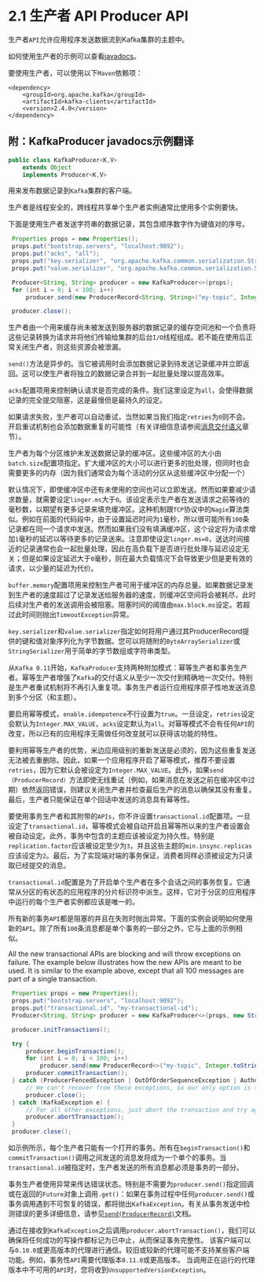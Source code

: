 # 2.1 生产者 API Producer API

生产者`API`允许应用程序发送数据流到Kafka集群的主题中。

如何使用生产者的示例可以查看[javadocs](http://kafka.apache.org/24/javadoc/index.html?org/apache/kafka/clients/producer/KafkaProducer.html)。

要使用生产者，可以使用以下`Maven`依赖项：

```markup
<dependency>
    <groupId>org.apache.kafka</groupId>
    <artifactId>kafka-clients</artifactId>
    <version>2.4.0</version>
</dependency>
```

## 附：KafkaProducer javadocs示例翻译 <a id="kafkaproducer-javadocs"></a>

```java
public class KafkaProducer<K,V>
    extends Object
    implements Producer<K,V>
```

用来发布数据记录到`Kafka`集群的客户端。

生产者是线程安全的，跨线程共享单个生产者实例通常比使用多个实例要快。

下面是使用生产者发送字符串的数据记录，其包含顺序数字作为键值对的序号。

```java
 Properties props = new Properties();
 props.put("bootstrap.servers", "localhost:9092");
 props.put("acks", "all");
 props.put("key.serializer", "org.apache.kafka.common.serialization.StringSerializer");
 props.put("value.serializer", "org.apache.kafka.common.serialization.StringSerializer");

 Producer<String, String> producer = new KafkaProducer<>(props);
 for (int i = 0; i < 100; i++)
     producer.send(new ProducerRecord<String, String>("my-topic", Integer.toString(i), Integer.toString(i)));

 producer.close();
```

生产者由一个用来缓存尚未被发送到服务器的数据记录的缓存空间池和一个负责将这些记录转换为请求并将他们传输给集群的后台`I/O`线程组成。若不能在使用后正常关闭生产者，则这些资源会被泄漏。

`send()`方法是异步的。当它被调用时会添加数据记录到待发送记录缓冲并立即返回。这可以使生产者将独立的数据记录合并到一起批量处理以提高效率。

`acks`配置项用来控制确认请求是否完成的条件。我们这里设定为`all`，会使得数据记录的完全提交阻塞，这是最慢但是最持久的设定。

如果请求失败，生产者可以自动重试，当然如果当我们指定`retries`为`0`则不会。开启重试机制也会添加数据重复的可能性（有关详细信息请参阅[消息交付语义](../design/message-delivery-semantics.md)章节）。

生产者为每个分区维护未发送数据记录的缓冲区。这些缓冲区的大小由`batch.size`配置项指定。扩大缓冲区的大小可以进行更多的批处理，但同时也会需要更多的内存（因为我们通常会为每个活动的分区从这些缓冲区中分配一个）

默认情况下，即使缓冲区中还有未使用的空间也可以立即发送。然而如果要减少请求数量，就需要设定`linger.ms`大于`0`。该设定表示生产者在发送请求之前等待的毫秒数，以期望有更多记录来填充缓冲区。这种机制跟`TCP`协议中的`Nagie`算法类似。例如在前面的代码段中，由于设置延迟时间为`1`毫秒，所以很可能所有`100`条记录都在同一个请求中发送。然而如果我们没有填满缓冲区，这个设定将为请求增加`1`毫秒的延迟以等待更多的记录送来。注意即使设定`linger.ms=0`，送达时间接近的记录通常也会一起批量处理，因此在高负载下是否进行批处理与延迟设定无关；但是如果设定延迟大于`0`毫秒，则在最大负载情况下会导致更少但是更有效的请求，以少量的延迟为代价。

`buffer.memory`配置项用来控制生产者可用于缓冲区的内存总量。如果数据记录发到生产者的速度超过了记录发送给服务器的速度，则缓冲区空间将会被耗尽，此时后续对生产者的发送调用会被阻塞。阻塞时间的阈值由`max.block.ms`设定。若超过此时间则抛出`TimeoutException`异常。

`key.serializer`和`value.serializer`指定如何将用户通过其ProducerRecord提供的键和值对象序列化为字节数据。您可以将随附的`ByteArraySerializer`或`StringSerializer`用于简单的字节数组或字符串类型。

从`Kafka 0.11`开始，`KafkaProducer`支持两种附加模式：幂等生产者和事务生产者。幂等生产者增强了`Kafka`的交付语义从至少一次交付到精确地一次交付。特别是生产者重试机制将不再引入重复项。事务生产者运行应用程序原子性地发送消息到多个分区（和主题）。

要启用幂等模式，`enable.idempotence`不行设置为`true`。一旦设定，`retries`设定会默认为`Integer.MAX_VALUE`，`acks`设定默认为`all`。对幂等模式不会有任何`API`的改变，所以已有的应用程序无需做任何改变就可以获得该功能的特性。

要利用幂等生产者的优势，米边应用级别的重新发送是必须的，因为这些重复发送无法被去重删除。因此，如果一个应用程序开启了幂等模式，推荐不要设置`retries`，因为它默认会被设定为`Integer.MAX_VALUE`。此外，如果`send（ProducerRecord）`方法即使无线重试（例如，如果消息在发送之前在缓冲区中过期）依然返回错误，则建议关闭生产者并检查最后生产的消息以确保其没有重复。最后，生产者只能保证在单个回话中发送的消息具有幂等性。

要使用事务生产者和其附带的`APIs`，你不许设置`transactional.id`配置项。一旦设定了`transactional.id`，幂等模式会被自动开启且幂等所以来的生产者设置会被自动设定。此外，事务中包含的主题应该被设定为持久性。特别是`replication.factor`应该被设定至少为`3`，并且这些主题的`min.insync.replicas`应该设定为`2`。最后，为了实现端对端的事务保证，消费者同样必须被设定为只读取已经提交的消息。

`transactional.id`配置是为了开启单个生产者在多个会话之间的事务恢复。它通常从分区的有状态的应用程序的分片标识符中派生。这样，它对于分区的应用程序中运行的每个生产者实例都应该是唯一的。

所有新的事务`API`都是阻塞的并且在失败时抛出异常。下面的实例会说明如何使用新的`API`。除了所有`100`条消息都是单个事务的一部分之外，它与上面的示例相似。

All the new transactional APIs are blocking and will throw exceptions on failure. The example below illustrates how the new APIs are meant to be used. It is similar to the example above, except that all 100 messages are part of a single transaction.

```java
 Properties props = new Properties();
 props.put("bootstrap.servers", "localhost:9092");
 props.put("transactional.id", "my-transactional-id");
 Producer<String, String> producer = new KafkaProducer<>(props, new StringSerializer(), new StringSerializer());

 producer.initTransactions();

 try {
     producer.beginTransaction();
     for (int i = 0; i < 100; i++)
         producer.send(new ProducerRecord<>("my-topic", Integer.toString(i), Integer.toString(i)));
     producer.commitTransaction();
 } catch (ProducerFencedException | OutOfOrderSequenceException | AuthorizationException e) {
     // We can't recover from these exceptions, so our only option is to close the producer and exit.
     producer.close();
 } catch (KafkaException e) {
     // For all other exceptions, just abort the transaction and try again.
     producer.abortTransaction();
 }
 producer.close();
```

如示例所示，每个生产者只能有一个打开的事务。所有在`beginTransaction()`和`commitTransaction()`调用之间发送的消息发将成为一个单个的事务。当`transactional.id`被指定时，生产者发送的所有消息都必须是事务的一部分。

事务生产者使用异常来传达错误状态。特别是不需要为`producer.send()`指定回调或在返回的`Future`对象上调用`.get()`：如果在事务过程中任何`producer.send()`或事务调用遇到不可恢复的错误，都将抛出`KafkaException`。有关从事务发送中检测错误的更多详细信息，请参见[`send(ProducerRecord)`](http://kafka.apache.org/24/javadoc/org/apache/kafka/clients/producer/KafkaProducer.html#send-org.apache.kafka.clients.producer.ProducerRecord-)文档。

通过在接收到`KafkaException`之后调用`producer.abortTransaction()`，我们可以确保将任何成功的写操作都标记为已中止，从而保证事务完整性。 该客户端可以与`0.10.0`或更高版本的代理进行通信。较旧或较新的代理可能不支持某些客户端功能。例如，事务性`API`需要代理版本`0.11.0`或更高版本。 当调用正在运行的代理版本中不可用的`API`时，您将收到`UnsupportedVersionException`。

